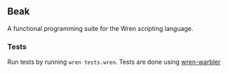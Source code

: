 ## Beak

A functional programming suite for the Wren scripting language.

### Tests

Run tests by running `wren tests.wren`.
Tests are done using [wren-warbler](https://github.com/seanohue/wren-warbler)